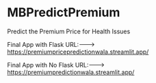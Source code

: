 # MBPredictPremium
 Predict the Premium Price for Health Issues

Final App with Flask URL:---> https://premiumpricepredictionwala.streamlit.app/

Final App with No Flask URL:---> https://premiumpredictionwala.streamlit.app/
